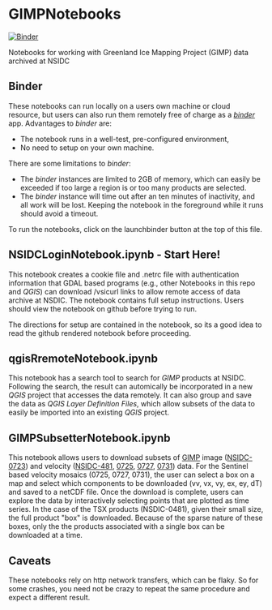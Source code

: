 # GIMPNotebooks

[![Binder](https://gke.mybinder.org/badge_logo.svg)](https://gke.mybinder.org/v2/gh/fastice/GIMPNotebooks/master?urlpath=lab)

Notebooks for working with Greenland Ice Mapping Project (GIMP) data archived at NSIDC

## Binder

These notebooks can run locally on a users own machine or cloud resource, but users can also run them remotely free of charge as a [*binder*](https://jupyter.org/binder) app. Advantages to *binder* are:
- The notebook runs in a well-test, pre-configured environment,
- No need to setup on your own machine.

There are some limitations to *binder*:
- The *binder* instances are limited to 2GB of memory, which can easily be exceeded if too large a region is or too many products are selected.
- The *binder* instance will time out after an ten minutes of inactivity, and all work will be lost. Keeping the notebook in the foreground while it runs should avoid a timeout. 

To run the notebooks, click on the launchbinder button at the top of this file.

## NSIDCLoginNotebook.ipynb - Start Here!
This notebook creates a cookie file and .netrc file with authentication information that GDAL based programs (e.g., other Notebooks in this repo and *QGIS*) can download /vsicurl links to allow remote access of data archive at NSDIC. The notebook contains full setup instructions. Users should view the notebook on github before trying to run.

The directions for setup are contained in the notebook, so its a good idea to read the github rendered notebook before proceeding.

## qgisRremoteNotebook.ipynb

This notebook has a search tool to search for *GIMP* products at NSIDC. Following the search, the result can automically be incorporated in a new *QGIS* project that accesses the data remotely. It can also group and save the data as *QGIS Layer Definition Files*, which allow subsets of the data to easily be imported into an existing *QGIS* project.

## GIMPSubsetterNotebook.ipynb

This notebook allows users to download subsets of [GIMP](https://nsidc.org/data/measures/gimp) image ([NSIDC-0723](https://nsidc.org/data/nsidc-0723)) and velocity ([NSIDC-481](https://nsidc.org/data/nsidc-0481), [0725](https://nsidc.org/data/nsidc-0725), [0727](https://nsidc.org/data/nsidc-0727), [0731](https://nsidc.org/data/nsidc-0731)) data. For the Sentinel based velocity mosaics (0725, 0727, 0731), the user can select a box on a map and select which components to be downloaded (vv, vx, vy, ex, ey, dT) and saved to a netCDF file. Once the download is complete, users can explore the data by interactively selecting points that are plotted as time series. In the case of the TSX products (NSDIC-0481), given their small size, the full product "box" is downloaded. Because of the sparse nature of these boxes, only the the products associated with a single box can be downloaded at a time.

## Caveats

These notebooks rely on http network transfers, which can be flaky. So for some crashes, you need not be crazy to repeat the same procedure and expect a different result.

